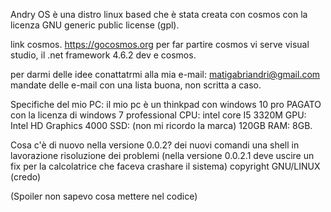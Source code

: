 Andry OS è una distro linux based che è stata creata con cosmos con la licenza  GNU generic public license (gpl).

link cosmos. https://gocosmos.org
per far partire cosmos vi serve visual studio, il .net framework 4.6.2 dev e cosmos.

per darmi delle idee conattatrmi alla mia e-mail: matigabriandri@gmail.com mandate delle e-mail con una lista buona, non scritta a caso.

Specifiche del mio PC:
il mio pc è un thinkpad con windows 10 pro PAGATO con  la licenza di windows 7 professional
CPU: intel core I5 3320M
GPU: Intel HD Graphics 4000
SSD: (non mi ricordo la marca) 120GB
RAM: 8GB.

Cosa c'è di nuovo nella versione 0.0.2?
dei nuovi comandi
una shell in lavorazione
risoluzione dei problemi
(nella versione 0.0.2.1 deve uscire un fix per la calcolatrice che faceva crashare il sistema)
copyright GNU/LINUX (credo)

(Spoiler non sapevo cosa mettere nel codice)
